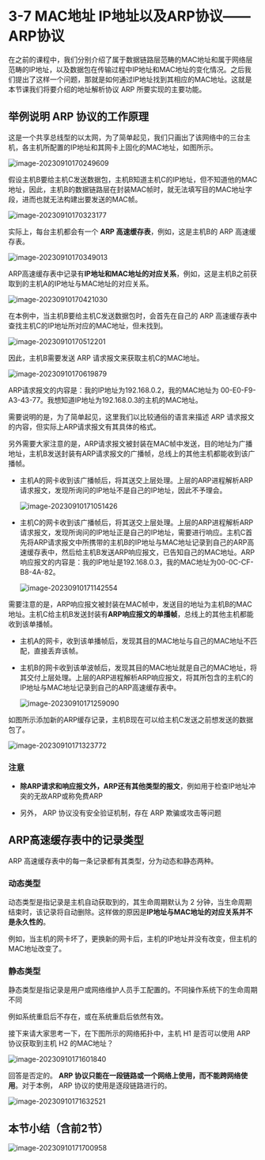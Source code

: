 # 3-7 MAC地址 IP地址以及ARP协议——ARP协议

在之前的课程中，我们分别介绍了属于数据链路层范畴的MAC地址和属于网络层范畴的IP地址，以及数据包在传输过程中IP地址和MAC地址的变化情况。之后我们提出了这样一个问题，那就是如何通过IP地址找到其相应的MAC地址。这就是本节课我们将要介绍的地址解析协议 ARP 所要实现的主要功能。

## 举例说明 ARP 协议的工作原理

这是一个共享总线型的以太网，为了简单起见，我们只画出了该网络中的三台主机，各主机所配置的IP地址和其网卡上固化的MAC地址，如图所示。

![image-20230910170249609](./assets/image-20230910170249609.png)

假设主机B要给主机C发送数据包，主机B知道主机C的IP地址，但不知道他的MAC地址，因此，主机B的数据链路层在封装MAC帧时，就无法填写目的MAC地址字段，进而也就无法构建出要发送的MAC帧。

![image-20230910170323177](./assets/image-20230910170323177.png)

实际上，每台主机都会有一个 **ARP 高速缓存表**，例如，这是主机B的 ARP 高速缓存表。

![image-20230910170349013](./assets/image-20230910170349013.png)

ARP高速缓存表中记录有**IP地址和MAC地址的对应关系**，例如，这是主机B之前获取到的主机A的IP地址与MAC地址的对应关系。

![image-20230910170421030](./assets/image-20230910170421030.png)

在本例中，当主机B要给主机C发送数据包时，会首先在自己的 ARP 高速缓存表中查找主机C的IP地址所对应的MAC地址，但未找到。

![image-20230910170512201](./assets/image-20230910170512201.png)

因此，主机B需要发送 ARP 请求报文来获取主机C的MAC地址。

![image-20230910170619879](./assets/image-20230910170619879.png)

ARP请求报文的内容是：我的IP地址为192.168.0.2，我的MAC地址为 00-E0-F9-A3-43-77。我想知道IP地址为192.168.0.3的主机的MAC地址。

需要说明的是，为了简单起见，这里我们以比较通俗的语言来描述 ARP 请求报文的内容，但实际上ARP请求报文有其具体的格式。

另外需要大家注意的是，ARP请求报文被封装在MAC帧中发送，目的地址为广播地址，主机B发送封装有ARP请求报文的广播帧，总线上的其他主机都能收到该广播帧。

- 主机A的网卡收到该广播帧后，将其送交上层处理。上层的ARP进程解析ARP请求报文，发现所询问的IP地址不是自己的IP地址，因此不予理会。

  ![image-20230910171051426](./assets/image-20230910171051426.png)

- 主机C的网卡收到该广播帧后，将其送交上层处理。上层的ARP进程解析ARP请求报文，发现所询问的IP地址正是自己的IP地址，需要进行响应。主机C首先将ARP请求报文中所携带的主机B的IP地址与MAC地址记录到自己的ARP高速缓存表中，然后给主机B发送ARP响应报文，已告知自己的MAC地址。ARP响应报文的内容是：我的IP地址是192.168.0.3，我的MAC地址为00-0C-CF-B8-4A-82。

  ![image-20230910171142554](./assets/image-20230910171142554.png)

需要注意的是，ARP响应报文被封装在MAC帧中，发送目的地址为主机B的MAC地址。主机C给主机B发送封装有**ARP响应报文的单播帧**，总线上的其他主机都能收到该单播帧。

- 主机A的网卡，收到该单播帧后，发现其目的MAC地址与自己的MAC地址不匹配，直接丢弃该帧。

- 主机B的网卡收到该单波帧后，发现其目的MAC地址就是自己的MAC地址，将其交付上层处理。上层的ARP进程解析ARP响应报文，将其所包含的主机C的IP地址与MAC地址记录到自己的ARP高速缓存表中。

  ![image-20230910171259090](./assets/image-20230910171259090.png)

如图所示添加新的ARP缓存记录，主机B现在可以给主机C发送之前想发送的数据包了。

![image-20230910171323772](./assets/image-20230910171323772.png)

### 注意

- **除ARP请求和响应报文外，ARP还有其他类型的报文**，例如用于检查IP地址冲突的无故ARP或称免费ARP

- 另外， ARP 协议没有安全验证机制，存在 ARP 欺骗或攻击等问题

## ARP高速缓存表中的记录类型

 ARP 高速缓存表中的每一条记录都有其类型，分为动态和静态两种。

### 动态类型

动态类型是指记录是主机自动获取到的，其生命周期默认为 2 分钟，当生命周期结束时，该记录将自动删除。这样做的原因是**IP地址与MAC地址的对应关系并不是永久性的**。

例如，当主机的网卡坏了，更换新的网卡后，主机的IP地址并没有改变，但主机的MAC地址改变了。

### 静态类型

静态类型是指记录是用户或网络维护人员手工配置的。不同操作系统下的生命周期不同

例如系统重启后不存在，或在系统重启后依然有效。



接下来请大家思考一下，在下图所示的网络拓扑中，主机 H1 是否可以使用 ARP 协议获取到主机 H2 的MAC地址？

![image-20230910171601840](./assets/image-20230910171601840.png)

回答是否定的。 **ARP 协议只能在一段链路或一个网络上使用，而不能跨网络使用**。对于本例， ARP 协议的使用是逐段链路进行的。

![image-20230910171632521](./assets/image-20230910171632521.png)

## 本节小结（含前2节）

![image-20230910171700958](./assets/image-20230910171700958.png)